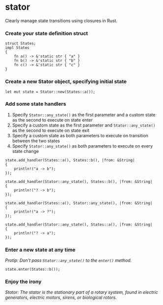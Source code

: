 # stator
Clearly manage state transitions using closures in Rust.

### Create your state definition struct

```
struct States;
impl States
{
    fn a() -> &'static str { "a" }
    fn b() -> &'static str { "b" }
    fn c() -> &'static str { "c" }
}
```

### Create a new Stator object, specifying initial state

```
let mut state = Stator::new(States::a());
```

### Add some state handlers

1. Specify `Stator::any_state()` as the first parameter and a custom state as the second to execute on state enter
2. Specify a custom state as the first parameter and `Stator::any_state()` as the second to execute on state exit
3. Specify a custom state as both parameters to execute on transition between the two states
4. Specify `Stator::any_state()` as both parameters to execute on every state change

```
state.add_handler(States::a(), States::b(), |from: &String|
{
    println!("a -> b");
});

state.add_handler(Stator::any_state(), States::b(), |from: &String|
{
    println!("? -> b");
});

state.add_handler(States::a(), Stator::any_state(), |from: &String|
{
    println!("a -> ?");
});

state.add_handler(Stator::any_state(), States::a(), |from: &String|
{
    println!("? -> a");
});
```

### Enter a new state at any time

*Protip: Don't pass `Stator::any_state()` to the `enter()` method.*

```
state.enter(States::b());
```

### Enjoy the irony

*Stator: The stator is the stationary part of a rotary system, found in electric generators, electric motors, sirens, or biological rotors.*